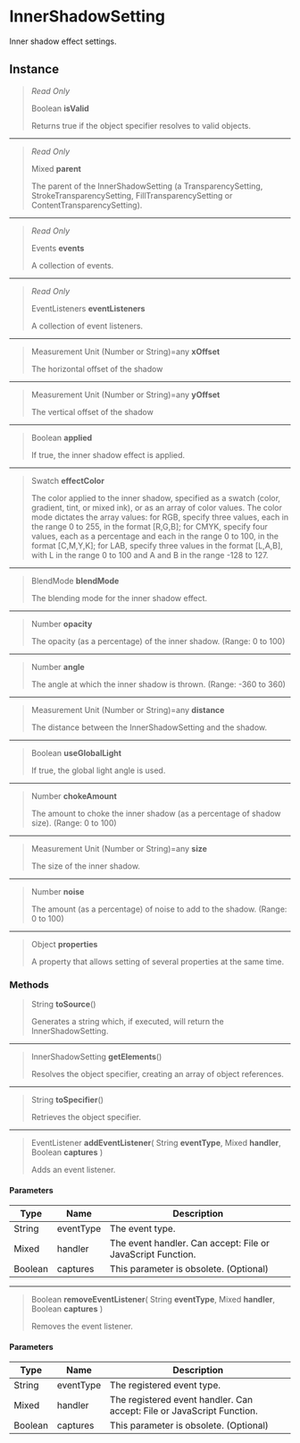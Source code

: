 # InnerShadowSetting
Inner shadow effect settings.

## Instance
> *Read Only* 
> 
> Boolean **isValid** 
>
> Returns true if the object specifier resolves to valid objects.
*** 
> *Read Only* 
> 
> Mixed **parent** 
>
> The parent of the InnerShadowSetting (a TransparencySetting, StrokeTransparencySetting, FillTransparencySetting or ContentTransparencySetting).
*** 
> *Read Only* 
> 
> Events **events** 
>
> A collection of events.
*** 
> *Read Only* 
> 
> EventListeners **eventListeners** 
>
> A collection of event listeners.
*** 
> Measurement Unit (Number or String)=any **xOffset** 
>
> The horizontal offset of the shadow
*** 
> Measurement Unit (Number or String)=any **yOffset** 
>
> The vertical offset of the shadow
*** 
> Boolean **applied** 
>
> If true, the inner shadow effect is applied.
*** 
> Swatch **effectColor** 
>
> The color applied to the inner shadow, specified as a swatch (color, gradient, tint, or mixed ink), or as an array of color values. The color mode dictates the array values: for RGB, specify three values, each in the range 0 to 255, in the format [R,G,B]; for CMYK, specify four values, each as a percentage and each in the range 0 to 100, in the format [C,M,Y,K]; for LAB, specify three values in the format [L,A,B], with L in the range 0 to 100 and A and B in the range -128 to 127.
*** 
> BlendMode **blendMode** 
>
> The blending mode for the inner shadow effect.
*** 
> Number **opacity** 
>
> The opacity (as a percentage) of the inner shadow. (Range: 0 to 100)
*** 
> Number **angle** 
>
> The angle at which the inner shadow is thrown. (Range: -360 to 360)
*** 
> Measurement Unit (Number or String)=any **distance** 
>
> The distance between the InnerShadowSetting and the shadow.
*** 
> Boolean **useGlobalLight** 
>
> If true, the global light angle is used.
*** 
> Number **chokeAmount** 
>
> The amount to choke the inner shadow (as a percentage of shadow size). (Range: 0 to 100)
*** 
> Measurement Unit (Number or String)=any **size** 
>
> The size of the inner shadow.
*** 
> Number **noise** 
>
> The amount (as a percentage) of noise to add to the shadow. (Range: 0 to 100)
*** 
> Object **properties** 
>
> A property that allows setting of several properties at the same time.

### Methods
> String **toSource**()
> 
> Generates a string which, if executed, will return the InnerShadowSetting.
*** 
> InnerShadowSetting **getElements**()
> 
> Resolves the object specifier, creating an array of object references.
*** 
> String **toSpecifier**()
> 
> Retrieves the object specifier.
*** 
> EventListener **addEventListener**( String **eventType**, Mixed **handler**, Boolean **captures** )
> 
> Adds an event listener.
#### Parameters
| Type | Name | Description |
|---|---|---|
| String | eventType | The event type. |
| Mixed | handler | The event handler. Can accept: File or JavaScript Function. |
| Boolean | captures | This parameter is obsolete. (Optional) |

*** 
> Boolean **removeEventListener**( String **eventType**, Mixed **handler**, Boolean **captures** )
> 
> Removes the event listener.
#### Parameters
| Type | Name | Description |
|---|---|---|
| String | eventType | The registered event type. |
| Mixed | handler | The registered event handler. Can accept: File or JavaScript Function. |
| Boolean | captures | This parameter is obsolete. (Optional) |


